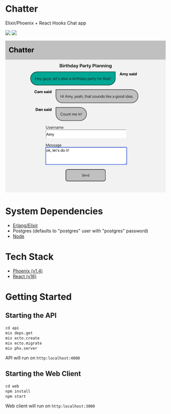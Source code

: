 # Chatter
Elixir/Phoenix + React Hooks Chat app

![](https://github.com/iumehara/Chatter/workflows/API%20CI/badge.svg)
![](https://github.com/iumehara/Chatter/workflows/Web%20CI/badge.svg)



![ScreenShot](/ScreenShot.png?raw=true)

# System Dependencies
- [Erlang/Elixir](https://elixir-lang.org/install.html)
- Postgres (defaults to "postgres" user with "postgres" password)
- [Node](https://nodejs.org/)

# Tech Stack
- [Phoenix (v1.4)](https://www.phoenixframework.org/)
- [React (v16)](https://reactjs.org/)

# Getting Started
## Starting the API
```
cd api
mix deps.get
mix ecto.create
mix ecto.migrate
mix phx.server
```
API will run on `http:localhost:4000`


## Starting the Web Client
```
cd web
npm install
npm start
```
Web client will run on `http:localhost:3000`
